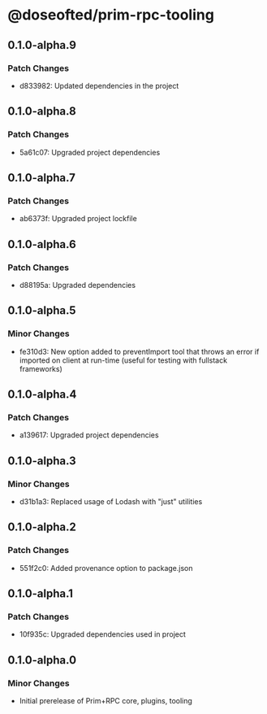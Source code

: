 # @doseofted/prim-rpc-tooling

## 0.1.0-alpha.9

### Patch Changes

- d833982: Updated dependencies in the project

## 0.1.0-alpha.8

### Patch Changes

- 5a61c07: Upgraded project dependencies

## 0.1.0-alpha.7

### Patch Changes

- ab6373f: Upgraded project lockfile

## 0.1.0-alpha.6

### Patch Changes

- d88195a: Upgraded dependencies

## 0.1.0-alpha.5

### Minor Changes

- fe310d3: New option added to preventImport tool that throws an error if imported on client at run-time (useful for
  testing with fullstack frameworks)

## 0.1.0-alpha.4

### Patch Changes

- a139617: Upgraded project dependencies

## 0.1.0-alpha.3

### Minor Changes

- d31b1a3: Replaced usage of Lodash with "just" utilities

## 0.1.0-alpha.2

### Patch Changes

- 551f2c0: Added provenance option to package.json

## 0.1.0-alpha.1

### Patch Changes

- 10f935c: Upgraded dependencies used in project

## 0.1.0-alpha.0

### Minor Changes

- Initial prerelease of Prim+RPC core, plugins, tooling
